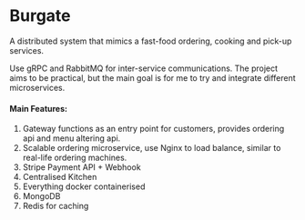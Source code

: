 # Burgate

A distributed system that mimics a fast-food ordering, cooking and pick-up services. 

Use gRPC and RabbitMQ for inter-service communications. The project aims to be practical, but the main goal is for me to try and integrate different microservices.

#### Main Features:
1. Gateway functions as an entry point for customers, provides ordering api and menu altering api.
2. Scalable ordering microservice, use Nginx to load balance, similar to real-life ordering machines.
3. Stripe Payment API + Webhook
4. Centralised Kitchen
5. Everything docker containerised
6. MongoDB
7. Redis for caching
